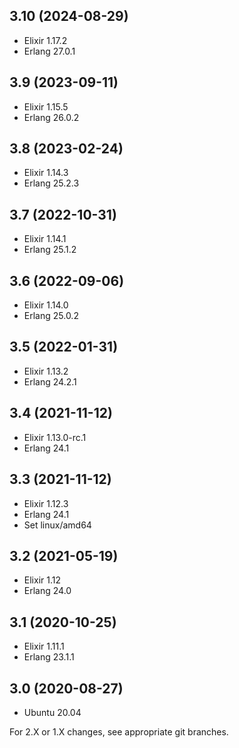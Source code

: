 ## 3.10 (2024-08-29)

- Elixir 1.17.2
- Erlang 27.0.1

## 3.9 (2023-09-11)

- Elixir 1.15.5
- Erlang 26.0.2

## 3.8 (2023-02-24)

- Elixir 1.14.3
- Erlang 25.2.3

## 3.7 (2022-10-31)

- Elixir 1.14.1
- Erlang 25.1.2

## 3.6 (2022-09-06)

- Elixir 1.14.0
- Erlang 25.0.2

## 3.5 (2022-01-31)

- Elixir 1.13.2
- Erlang 24.2.1

## 3.4 (2021-11-12)

- Elixir 1.13.0-rc.1
- Erlang 24.1

## 3.3 (2021-11-12)

- Elixir 1.12.3
- Erlang 24.1
- Set linux/amd64

## 3.2 (2021-05-19)

- Elixir 1.12
- Erlang 24.0

## 3.1 (2020-10-25)

- Elixir 1.11.1
- Erlang 23.1.1

## 3.0 (2020-08-27)

- Ubuntu 20.04


For 2.X or 1.X changes, see appropriate git branches.